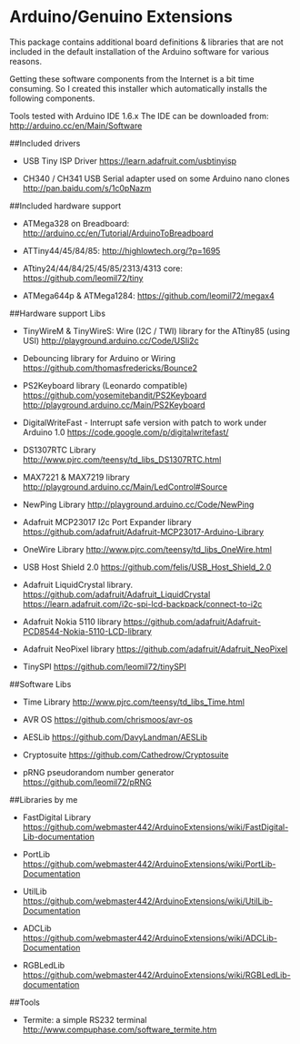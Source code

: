 # Arduino/Genuino Extensions

This package contains additional board definitions & libraries that are not
included in the default installation of the Arduino software for various reasons.

Getting these software components from the Internet is a bit time consuming.
So I created this installer which automatically installs the following components.

Tools tested with Arduino IDE 1.6.x The IDE can be downloaded from: http://arduino.cc/en/Main/Software

##Included drivers
* USB Tiny ISP Driver
	https://learn.adafruit.com/usbtinyisp

* CH340 / CH341 USB Serial adapter used on some Arduino nano clones
	http://pan.baidu.com/s/1c0pNazm

##Included hardware support

* ATMega328 on Breadboard:
	http://arduino.cc/en/Tutorial/ArduinoToBreadboard
 
* ATTiny44/45/84/85:
	http://highlowtech.org/?p=1695
	
* ATtiny24/44/84/25/45/85/2313/4313 core:
	https://github.com/leomil72/tiny
 
* ATMega644p & ATMega1284:
	https://github.com/leomil72/megax4

##Hardware support Libs

* TinyWireM & TinyWireS: Wire (I2C / TWI) library for the ATtiny85 (using USI)
	http://playground.arduino.cc/Code/USIi2c

* Debouncing library for Arduino or Wiring
	https://github.com/thomasfredericks/Bounce2

* PS2Keyboard library (Leonardo compatible)
	https://github.com/yosemitebandit/PS2Keyboard
	http://playground.arduino.cc/Main/PS2Keyboard

* DigitalWriteFast - Interrupt safe version with patch to work under Arduino 1.0
	https://code.google.com/p/digitalwritefast/

* DS1307RTC Library
	http://www.pjrc.com/teensy/td_libs_DS1307RTC.html

* MAX7221 & MAX7219 library
	http://playground.arduino.cc/Main/LedControl#Source

* NewPing Library
	http://playground.arduino.cc/Code/NewPing

* Adafruit MCP23017 I2c Port Expander library
	https://github.com/adafruit/Adafruit-MCP23017-Arduino-Library

* OneWire Library
	http://www.pjrc.com/teensy/td_libs_OneWire.html
	
* USB Host Shield 2.0
	https://github.com/felis/USB_Host_Shield_2.0

* Adafruit LiquidCrystal library.
	https://github.com/adafruit/Adafruit_LiquidCrystal
	https://learn.adafruit.com/i2c-spi-lcd-backpack/connect-to-i2c

* Adafruit Nokia 5110 library
	https://github.com/adafruit/Adafruit-PCD8544-Nokia-5110-LCD-library

* Adafruit NeoPixel library
	https://github.com/adafruit/Adafruit_NeoPixel

* TinySPI
	https://github.com/leomil72/tinySPI

##Software Libs

* Time Library
	http://www.pjrc.com/teensy/td_libs_Time.html
	
* AVR OS
	https://github.com/chrismoos/avr-os

* AESLib
	https://github.com/DavyLandman/AESLib

* Cryptosuite
	https://github.com/Cathedrow/Cryptosuite

* pRNG pseudorandom number generator
	https://github.com/leomil72/pRNG

##Libraries by me

* FastDigital Library
	https://github.com/webmaster442/ArduinoExtensions/wiki/FastDigital-Lib-documentation

* PortLib
	https://github.com/webmaster442/ArduinoExtensions/wiki/PortLib-Documentation

* UtilLib
	https://github.com/webmaster442/ArduinoExtensions/wiki/UtilLib-Documentation

* ADCLib
	https://github.com/webmaster442/ArduinoExtensions/wiki/ADCLib-Documentation

* RGBLedLib
	https://github.com/webmaster442/ArduinoExtensions/wiki/RGBLedLib-documentation

##Tools
* Termite: a simple RS232 terminal
	http://www.compuphase.com/software_termite.htm